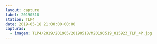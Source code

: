 ```yaml
---
layout: capture
label: 20190518
station: TLP4
date: 2019-05-18 21:00:00+00:00
capturas:
  - imagem: TLP4/2019/201905/20190518/M20190519_015923_TLP_4P.jpg
---
```

